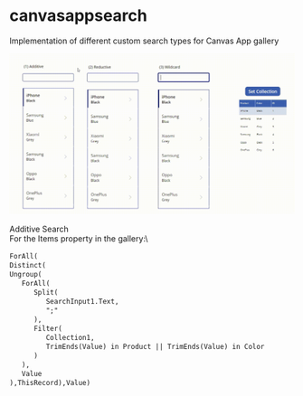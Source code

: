 # canvasappsearch
Implementation of different custom search types for Canvas App gallery

![](https://github.com/addison-bain-je/canvasappsearch/blob/main/SearchTypes.gif)

Additive Search\
For the Items property in the gallery:\
```
ForAll(
Distinct(
Ungroup(
   ForAll(
      Split(
         SearchInput1.Text,
         ";"
      ),
      Filter(
         Collection1,
         TrimEnds(Value) in Product || TrimEnds(Value) in Color
      )
   ),
   Value
),ThisRecord),Value)

```

